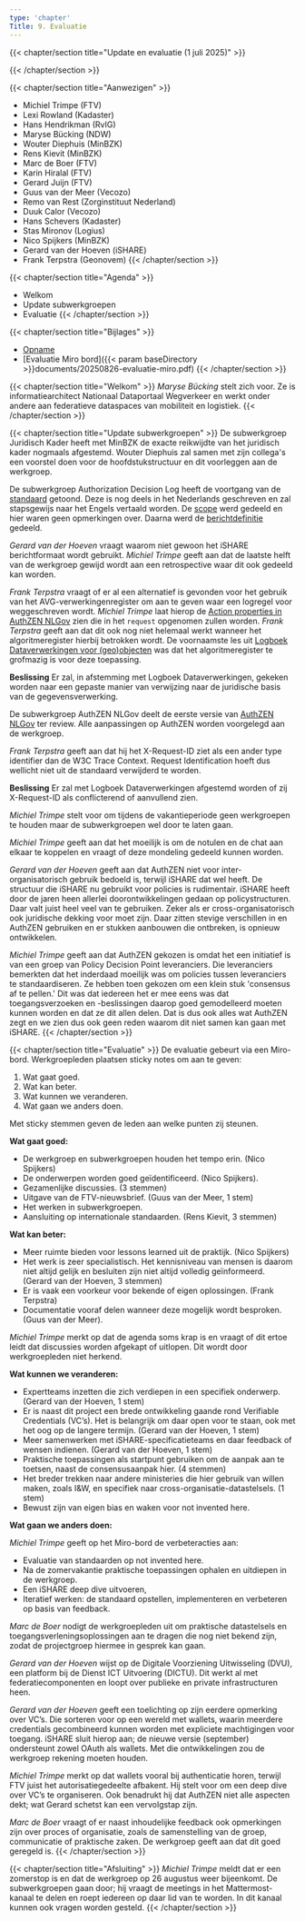 ```yaml
---
type: 'chapter'
Title: 9. Evaluatie
---
```


{{< chapter/section title="Update en evaluatie (1 juli 2025)" >}}

{{< /chapter/section >}}

{{< chapter/section title="Aanwezigen" >}}
- Michiel Trimpe (FTV) 
- Lexi Rowland (Kadaster)
- Hans Hendrikman (RvIG)
- Maryse Bücking (NDW)
- Wouter Diephuis (MinBZK)
- Rens Kievit (MinBZK) 
- Marc de Boer (FTV) 
- Karin Hiralal (FTV) 
- Gerard Juijn (FTV) 
- Guus van der Meer (Vecozo) 
- Remo van Rest (Zorginstituut Nederland) 
- Duuk Calor (Vecozo) 
- Hans Schevers (Kadaster) 
- Stas Mironov (Logius) 
- Nico Spijkers (MinBZK)
- Gerard van der Hoeven (iSHARE)
- Frank Terpstra (Geonovem)
{{< /chapter/section >}}

{{< chapter/section title="Agenda" >}}
- Welkom 
- Update subwerkgroepen
- Evaluatie
{{< /chapter/section >}}

{{< chapter/section title="Bijlages" >}} 
- [Opname](https://github.com/VNG-Realisatie/ftv/raw/refs/heads/main/static/videos/20250701-evaluatie.mp4)
- [Evaluatie Miro bord]({{< param baseDirectory >}}documents/20250826-evaluatie-miro.pdf)
{{< /chapter/section >}}

{{< chapter/section title="Welkom" >}}
*Maryse Bücking* stelt zich voor. Ze is informatiearchitect Nationaal Dataportaal Wegverkeer en werkt onder andere aan federatieve dataspaces van mobiliteit en logistiek.
{{< /chapter/section >}}

{{< chapter/section title="Update subwerkgroepen" >}}
De subwerkgroep Juridisch Kader heeft met MinBZK de exacte reikwijdte van het juridisch kader nogmaals afgestemd. Wouter Diephuis zal samen met zijn collega's een voorstel doen voor de hoofdstukstructuur en dit voorleggen aan de werkgroep.

De subwerkgroep Authorization Decision Log heeft de voortgang van de [standaard](https://vng-realisatie.github.io/authorization-decision-log/) getoond. Deze is nog deels in het Nederlands geschreven en zal stapsgewijs naar het Engels vertaald worden. De [scope](https://vng-realisatie.github.io/authorization-decision-log/#scope) werd gedeeld en hier waren geen opmerkingen over. Daarna werd de [berichtdefinitie](https://vng-realisatie.github.io/authorization-decision-log/#interface) gedeeld.

*Gerard van der Hoeven* vraagt waarom niet gewoon het iSHARE berichtformaat wordt gebruikt. *Michiel Trimpe* geeft aan dat de laatste helft van de werkgroep gewijd wordt aan een retrospective waar dit ook gedeeld kan worden.

*Frank Terpstra* vraagt of er al een alternatief is gevonden voor het gebruik van het AVG-verwerkingenregister om aan te geven waar een logregel voor weggeschreven wordt. *Michiel Trimpe* laat hierop de [Action properties in AuthZEN NLGov](https://vng-realisatie.github.io/authzen-nlgov/#action-properties) zien die in het `request` opgenomen zullen worden. *Frank Terpstra* geeft aan dat dit ook nog niet helemaal werkt wanneer het algoritmeregister hierbij betrokken wordt. De voornaamste les uit [Logboek Dataverwerkingen voor (geo)objecten](https://geonovum.github.io/logboek-dataverwerkingen-voor-objecten/) was dat het algoritmeregister te grofmazig is voor deze toepassing.

**Beslissing** Er zal, in afstemming met Logboek Dataverwerkingen, gekeken worden naar een gepaste manier van verwijzing naar de juridische basis van de gegevensverwerking.

De subwerkgroep AuthZEN NLGov deelt de eerste versie van [AuthZEN NLGov](https://vng-realisatie.github.io/authzen-nlgov/) ter review. Alle aanpassingen op AuthZEN worden voorgelegd aan de werkgroep. 

*Frank Terpstra* geeft aan dat hij het X-Request-ID ziet als een ander type identifier dan de W3C Trace Context. Request Identification hoeft dus wellicht niet uit de standaard verwijderd te worden.

**Beslissing** Er zal met Logboek Dataverwerkingen afgestemd worden of zij X-Request-ID als conflicterend of aanvullend zien.

*Michiel Trimpe* stelt voor om tijdens de vakantieperiode geen werkgroepen te houden maar de subwerkgroepen wel door te laten gaan. 

*Michiel Trimpe* geeft aan dat het moeilijk is om de notulen en de chat aan elkaar te koppelen en vraagt of deze mondeling gedeeld kunnen worden.

*Gerard van der Hoeven* geeft aan dat AuthZEN niet voor inter-organisatorisch gebruik bedoeld is, terwijl iSHARE dat wel heeft. De structuur die iSHARE nu gebruikt voor policies is rudimentair. iSHARE heeft door de jaren heen allerlei doorontwikkelingen gedaan op policystructuren. Daar valt juist heel veel van te gebruiken. Zeker als er cross-organisatorisch ook juridische dekking voor moet zijn. Daar zitten stevige verschillen in en AuthZEN gebruiken en er stukken aanbouwen die ontbreken, is opnieuw ontwikkelen.

*Michiel Trimpe* geeft aan dat AuthZEN gekozen is omdat het een initiatief is van een groep van Policy Decision Point leveranciers. Die leveranciers bemerkten dat het inderdaad moeilijk was om policies tussen leveranciers te standaardiseren. Ze hebben toen gekozen om een klein stuk 'consensus af te pellen.' Dit was dat iedereen het er mee eens was dat toegangsverzoeken en -beslissingen daarop goed gemodelleerd moeten kunnen worden en dat ze dit allen delen. Dat is dus ook alles wat AuthZEN zegt en we zien dus ook geen reden waarom dit niet samen kan gaan met iSHARE.
{{< /chapter/section >}}

{{< chapter/section title="Evaluatie" >}}
De evaluatie gebeurt via een Miro-bord. Werkgroepleden plaatsen sticky notes om aan te geven:
1.  Wat gaat goed.
2.  Wat kan beter.
3.  Wat kunnen we veranderen.
4.  Wat gaan we anders doen.

Met sticky stemmen geven de leden aan welke punten zij steunen.

**Wat gaat goed:**

- De werkgroep en subwerkgroepen houden het tempo erin. (Nico Spijkers)
- De onderwerpen worden goed geïdentificeerd. (Nico Spijkers).
- Gezamenlijke discussies. (3 stemmen)
- Uitgave van de FTV-nieuwsbrief. (Guus van der Meer, 1 stem)
- Het werken in subwerkgroepen.
- Aansluiting op internationale standaarden. (Rens Kievit, 3 stemmen)

**Wat kan beter:**

- Meer ruimte bieden voor lessons learned uit de praktijk. (Nico Spijkers)
- Het werk is zeer specialistisch. Het kennisniveau van mensen is daarom niet altijd gelijk en besluiten zijn niet altijd volledig geïnformeerd. (Gerard van der Hoeven, 3 stemmen)
- Er is vaak een voorkeur voor bekende of eigen oplossingen. (Frank Terpstra)
- Documentatie vooraf delen wanneer deze mogelijk wordt besproken. (Guus van der Meer).

*Michiel Trimpe* merkt op dat de agenda soms krap is en vraagt of dit ertoe leidt dat discussies worden afgekapt of uitlopen. Dit wordt door werkgroepleden niet herkend.

**Wat kunnen we veranderen:**

- Expertteams inzetten die zich verdiepen in een specifiek onderwerp. (Gerard van der Hoeven, 1 stem)
- Er is naast dit project een brede ontwikkeling gaande rond Verifiable Credentials (VC’s). Het is belangrijk om daar open voor te staan, ook met het oog op de langere termijn. (Gerard van der Hoeven, 1 stem)
- Meer samenwerken met iSHARE-specificatieteams en daar feedback of wensen indienen. (Gerard van der Hoeven, 1 stem)
- Praktische toepassingen als startpunt gebruiken om de aanpak aan te toetsen, naast de consensusaanpak hier. (4 stemmen)
- Het breder trekken naar andere ministeries die hier gebruik van willen maken, zoals I&W, en specifiek naar cross-organisatie-datastelsels. (1 stem)
- Bewust zijn van eigen bias en waken voor not invented here.

**Wat gaan we anders doen:**

*Michiel Trimpe* geeft op het Miro-bord de verbeteracties aan:

- Evaluatie van standaarden op not invented here.
- Na de zomervakantie praktische toepassingen ophalen en uitdiepen in de werkgroep.
- Een iSHARE deep dive uitvoeren,
- Iteratief werken: de standaard opstellen, implementeren en verbeteren op basis van feedback.

*Marc de Boer* nodigt de werkgroepleden uit om praktische datastelsels en toegangsverleningsoplossingen aan te dragen die nog niet bekend zijn, zodat de projectgroep hiermee in gesprek kan gaan.

*Gerard van der Hoeven* wijst op de Digitale Voorziening Uitwisseling (DVU), een platform bij de Dienst ICT Uitvoering (DICTU). Dit werkt al met federatiecomponenten en loopt over publieke en private infrastructuren heen.

*Gerard van der Hoeven*  geeft een toelichting op zijn eerdere opmerking over VC’s. Die sorteren voor op een wereld met wallets, waarin meerdere credentials gecombineerd kunnen worden met expliciete machtigingen voor toegang. iSHARE sluit hierop aan; de nieuwe versie (september) ondersteunt zowel OAuth als wallets. Met die ontwikkelingen zou de werkgroep rekening moeten houden.

*Michiel Trimpe* merkt op dat wallets vooral bij authenticatie horen, terwijl FTV juist het autorisatiegedeelte afbakent. Hij stelt voor om een deep dive over VC’s te organiseren. Ook benadrukt hij dat AuthZEN niet alle aspecten dekt; wat Gerard schetst kan een vervolgstap zijn.

*Marc de Boer* vraagt of er naast inhoudelijke feedback ook opmerkingen zijn over proces of organisatie, zoals de samenstelling van de groep, communicatie of praktische zaken. De werkgroep geeft aan dat dit goed geregeld is.
{{< /chapter/section >}}

{{< chapter/section title="Afsluiting" >}}
*Michiel Trimpe* meldt dat er een zomerstop is en dat de werkgroep op 26 augustus weer bijeenkomt. De subwerkgroepen gaan door; hij vraagt de meetings in het Mattermost-kanaal te delen en roept iedereen op daar lid van te worden. In dit kanaal kunnen ook vragen worden gesteld.
{{< /chapter/section >}}
